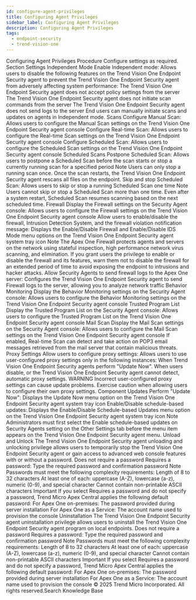 ```yaml
---
id: configure-agent-privileges
title: Configuring Agent Privileges
sidebar_label: Configuring Agent Privileges
description: Configuring Agent Privileges
tags:
  - endpoint-security
  - trend-vision-one
---
```


 Configuring Agent Privileges Procedure Configure settings as required. Section Settings Independent Mode Enable Independent mode: Allows users to disable the following features on the Trend Vision One Endpoint Security agent to prevent the Trend Vision One Endpoint Security agent from adversely affecting system performance: The Trend Vision One Endpoint Security agent does not accept policy settings from the server The Trend Vision One Endpoint Security agent does not initiate scan commands from the server The Trend Vision One Endpoint Security agent does not send logs to the server End users can manually initiate scans and updates on agents in Independent mode. Scans Configure Manual Scan: Allows users to configure the Manual Scan settings on the Trend Vision One Endpoint Security agent console Configure Real-time Scan: Allows users to configure the Real-time Scan settings on the Trend Vision One Endpoint Security agent console Configure Scheduled Scan: Allows users to configure the Scheduled Scan settings on the Trend Vision One Endpoint Security agent console Scheduled Scans Postpone Scheduled Scan: Allows users to postpone a Scheduled Scan before the scan starts or stop a currently running scan for a specified period Note Users can only stop a running scan once. Once the scan restarts, the Trend Vision One Endpoint Security agent rescans all files on the endpoint. Skip and stop Scheduled Scan: Allows users to skip or stop a running Scheduled Scan one time Note Users cannot skip or stop a Scheduled Scan more than one time. Even after a system restart, Scheduled Scan resumes scanning based on the next scheduled time. Firewall Display the Firewall settings on the Security Agent console: Allows users to configure the Firewall settings on the Trend Vision One Endpoint Security agent console Allow users to enable/disable the firewall, Intrusion Detection System, and the firewall violation notification message: Displays the Enable/Disable Firewall and Enable/Disable IDS Mode menu options on the Trend Vision One Endpoint Security agent system tray icon Note The Apex One Firewall protects agents and servers on the network using stateful inspection, high performance network virus scanning, and elimination. If you grant users the privilege to enable or disable the firewall and its features, warn them not to disable the firewall for an extended period of time to avoid exposing the endpoint to intrusions and hacker attacks. Allow Security Agents to send firewall logs to the Apex One server: Configures the Trend Vision One Endpoint Security agent to send Firewall logs to the server, allowing you to analyze network traffic Behavior Monitoring Display the Behavior Monitoring settings on the Security Agent console: Allows users to configure the Behavior Monitoring settings on the Trend Vision One Endpoint Security agent console Trusted Program List Display the Trusted Program List on the Security Agent console: Allows users to configure the Trusted Program List on the Trend Vision One Endpoint Security agent console Mail Scan Display the Mail Scan settings on the Security Agent console: Allows users to configure the Mail Scan settings on the Trend Vision One Endpoint Security agent console If enabled, Real-time Scan can detect and take action on POP3 email messages retrieved from the mail server that contain malicious threats. Proxy Settings Allow users to configure proxy settings: Allows users to use user-configured proxy settings only in the following instances: When Trend Vision One Endpoint Security agents perform "Update Now". When users disable, or the Trend Vision One Endpoint Security agent cannot detect, automatic proxy settings. WARNING Incorrect user-configured proxy settings can cause update problems. Exercise caution when allowing users to configure their own proxy settings. Component Updates Perform "Update Now": Displays the Update Now menu option on the Trend Vision One Endpoint Security agent system tray icon Enable/Disable schedule-based updates: Displays the Enable/Disable Schedule-based Updates menu option on the Trend Vision One Endpoint Security agent system tray icon Note Administrators must first select the Enable schedule-based updates on Security Agents setting on the Other Settings tab before the menu item appears on the Trend Vision One Endpoint Security agent menu. Unload and Unlock The Trend Vision One Endpoint Security agent unloading and unlocking privilege allows users to temporarily stop the Trend Vision One Endpoint Security agent or gain access to advanced web console features with or without a password. Does not require a password Requires a password: Type the required password and confirmation password Note Passwords must meet the following complexity requirements: Length of 8 to 32 characters At least one of each: uppercase (A-Z), lowercase (a-z), numeric (0-9), and special character Cannot contain non-printable ASCII characters Important If you select Requires a password and do not specify a password, Trend Micro Apex Central applies the following default password: For Apex One on-premises: The password provided during server installation For Apex One as a Service: The account name used to provision the console Uninstallation The Trend Vision One Endpoint Security agent uninstallation privilege allows users to uninstall the Trend Vision One Endpoint Security agent program on local endpoints. Does not require a password Requires a password: Type the required password and confirmation password Note Passwords must meet the following complexity requirements: Length of 8 to 32 characters At least one of each: uppercase (A-Z), lowercase (a-z), numeric (0-9), and special character Cannot contain non-printable ASCII characters Important If you select Requires a password and do not specify a password, Trend Micro Apex Central applies the following default password: For Apex One on-premises: The password provided during server installation For Apex One as a Service: The account name used to provision the console © 2025 Trend Micro Incorporated. All rights reserved.Search Knowledge Base